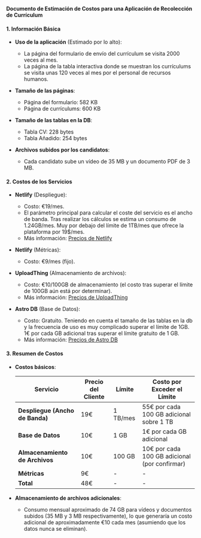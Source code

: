 **Documento de Estimación de Costos para una Aplicación de Recolección de Currículum**

#### **1. Información Básica**

- **Uso de la aplicación** (Estimado por lo alto):

  - La página del formulario de envío del currículum se visita 2000 veces al mes.
  - La página de la tabla interactiva donde se muestran los currículums se visita unas 120 veces al mes por el personal de recursos humanos.

- **Tamaño de las páginas**:

  - Página del formulario: 582 KB
  - Página de currículums: 600 KB

- **Tamaño de las tablas en la DB**:

  - Tabla CV: 228 bytes
  - Tabla Añadido: 254 bytes

- **Archivos subidos por los candidatos**:
  - Cada candidato sube un vídeo de 35 MB y un documento PDF de 3 MB.

#### **2. Costos de los Servicios**

- **Netlify** (Despliegue):

  - Costo: €19/mes.
  - El parámetro principal para calcular el coste del servicio es el ancho de banda. Tras realizar los cálculos se estima un consumo de 1.24GB/mes. Muy por debajo del límite de 1TB/mes que ofrece la plataforma por 19$/mes.
  - Más información: [Precios de Netlify](https://www.netlify.com/pricing/)

- **Netlify** (Métricas):

  - Costo: €9/mes (fijo).

- **UploadThing** (Almacenamiento de archivos):

  - Costo: €10/100GB de almacenamiento (el costo tras superar el límite de 100GB aún está por determinar).
  - Más información: [Precios de UploadThing](https://uploadthing.com/pricing)

- **Astro DB** (Base de Datos):
  - Costo: Gratuito. Teniendo en cuenta el tamaño de las tablas en la db y la frecuencia de uso es muy complicado superar el límite de 1GB. 1€ por cada GB adicional tras superar el límite gratuito de 1 GB.
  - Más información: [Precios de Astro DB](https://astro.build/db/)

#### **3. Resumen de Costos**

- **Costos básicos**:

  | **Servicio**                    | **Precio del Cliente** | **Límite** | **Costo por Exceder el Límite**               |
  | ------------------------------- | ---------------------- | ---------- | --------------------------------------------- |
  | **Despliegue (Ancho de Banda)** | 19€                    | 1 TB/mes   | 55€ por cada 100 GB adicional sobre 1 TB      |
  | **Base de Datos**               | 10€                    | 1 GB       | 1€ por cada GB adicional                      |
  | **Almacenamiento de Archivos**  | 10€                    | 100 GB     | 10€ por cada 100 GB adicional (por confirmar) |
  | **Métricas**                    | 9€                     | -          | -                                             |
  | **Total**                       | 48€                    | -          | -                                             |

- **Almacenamiento de archivos adicionales**:
  - Consumo mensual aproximado de 74 GB para vídeos y documentos subidos (35 MB y 3 MB respectivamente), lo que generaría un costo adicional de aproximadamente €10 cada mes (asumiendo que los datos nunca se eliminan).
